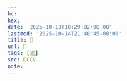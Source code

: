 ```yaml
---
bc:
hex:
date: '2025-10-13T10:29:02+08:00'
lastmod: '2025-10-14T21:46:45-08:00'
title: 􂀒
url: 􂀒
tags: [逵]
src: DCCV
note:
---
```

